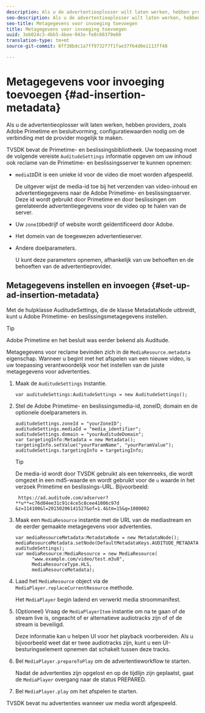 ```yaml
---
description: Als u de advertentieoplosser wilt laten werken, hebben providers, zoals Adobe Primetime en besluitvorming, configuratiewaarden nodig om de verbinding met de provider mogelijk te maken.
seo-description: Als u de advertentieoplosser wilt laten werken, hebben providers, zoals Adobe Primetime en besluitvorming, configuratiewaarden nodig om de verbinding met de provider mogelijk te maken.
seo-title: Metagegevens voor invoeging toevoegen
title: Metagegevens voor invoeging toevoegen
uuid: 3eb024c3-4bb5-4bee-943e-fe0c60379e60
translation-type: tm+mt
source-git-commit: 8ff38bdc1a7ff9732f7f1fae37f64d0e1113ff40

---
```



# Metagegevens voor invoeging toevoegen {#ad-insertion-metadata}

Als u de advertentieoplosser wilt laten werken, hebben providers, zoals Adobe Primetime en besluitvorming, configuratiewaarden nodig om de verbinding met de provider mogelijk te maken.

TVSDK bevat de Primetime- en beslissingsbibliotheek. Uw toepassing moet de volgende vereiste `AuditudeSettings` informatie opgeven om uw inhoud ook reclame van de Primetime- en beslissingsserver te kunnen opnemen:

* `mediaID`Dit is een unieke id voor de video die moet worden afgespeeld.

   De uitgever wijst de media-id toe bij het verzenden van video-inhoud en advertentiegegevens naar de Adobe Primetime- en beslissingsserver. Deze id wordt gebruikt door Primetime en door beslissingen om gerelateerde advertentiegegevens voor de video op te halen van de server.

* Uw `zoneID`bedrijf of website wordt geïdentificeerd door Adobe.
* Het domein van de toegewezen advertentieserver.
* Andere doelparameters.

   U kunt deze parameters opnemen, afhankelijk van uw behoeften en de behoeften van de advertentieprovider.

## Metagegevens instellen en invoegen {#set-up-ad-insertion-metadata}

Met de hulpklasse AuditudeSettings, die de klasse MetadataNode uitbreidt, kunt u Adobe Primetime- en beslissingsmetagegevens instellen.

>[!TIP]
>
>Adobe Primetime en het besluit was eerder bekend als Auditude.

Metagegevens voor reclame bevinden zich in de `MediaResource.metadata` eigenschap. Wanneer u begint met het afspelen van een nieuwe video, is uw toepassing verantwoordelijk voor het instellen van de juiste metagegevens voor advertenties.

1. Maak de `AuditudeSettings` instantie.

   ```
   var auditudeSettings:AuditudeSettings = new AuditudeSettings();
   ```

1. Stel de Adobe Primetime- en beslissingsmedia-id, zoneID, domain en de optionele doelparameters in.

   ```
   auditudeSettings.zoneId = "yourZoneID"; 
   auditudeSettings.mediaId = "media_identifier"; 
   auditudeSettings.domain = "yourAuditudeDomain"; 
   var targetingInfo:Metadata = new Metadata(); 
   targetingInfo.setValue("yourParamName", "yourParamValue"); 
   auditudeSettings.targetingInfo = targetingInfo;
   ```

   >[!TIP]
   >
   >De media-id wordt door TVSDK gebruikt als een tekenreeks, die wordt omgezet in een md5-waarde en wordt gebruikt voor de `u` waarde in het verzoek Primetime en beslissings-URL. Bijvoorbeeld:
   >
   >
   >` https://ad.auditude.com/adserver? **u**=c76d04ee31c91c4ce5c8cee41006c97d &z=114100&l=20150206141527&of=1.4&tm=15&g=1000002`

1. Maak een `MediaResource` instantie met de URL van de mediastream en de eerder gemaakte metagegevens voor advertenties.

   ```
   var mediaResourceMetadata:MetadataNode = new MetadataNode(); 
   mediaResourceMetadata.setNode(DefaultMetadataKeys.AUDITUDE_METADATA_KEY, auditudeSettings); 
   var mediaResource:MediaResource = new MediaResource( 
         "www.example.com/video/test.m3u8", 
         MediaResourceType.HLS,  
         mediaResourceMetadata);
   ```

1. Laad het `MediaResource` object via de `MediaPlayer.replaceCurrentResource` methode.

   Het `MediaPlayer` begin ladend en verwerkt media stroommanifest.

1. (Optioneel) Vraag de `MediaPlayerItem` instantie om na te gaan of de stream live is, ongeacht of er alternatieve audiotracks zijn of of de stream is beveiligd.

   Deze informatie kan u helpen UI voor het playback voorbereiden. Als u bijvoorbeeld weet dat er twee audiotracks zijn, kunt u een UI-besturingselement opnemen dat schakelt tussen deze tracks.

1. Bel `MediaPlayer.prepareToPlay` om de advertentieworkflow te starten.

   Nadat de advertenties zijn opgelost en op de tijdlijn zijn geplaatst, gaat de `MediaPlayer` overgang naar de status PREPARED.
1. Bel `MediaPlayer.play` om het afspelen te starten.

TVSDK bevat nu advertenties wanneer uw media wordt afgespeeld.